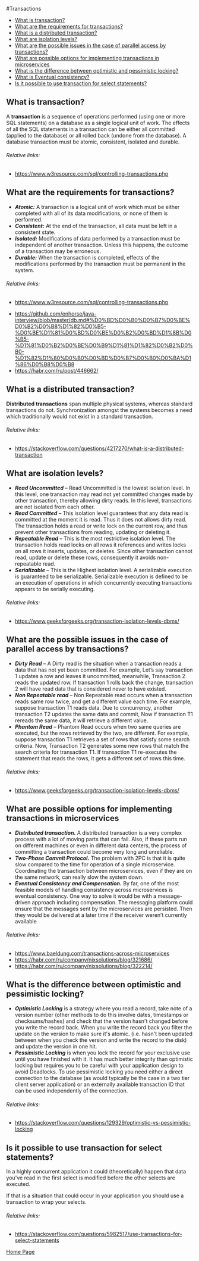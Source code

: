 #Transactions
- [What is transaction?](#what-is-transaction)
- [What are the requirements for transactions?](#what-are-the-requirements-for-transactions)
- [What is a distributed transaction?](#what-is-a-distributed-transaction)
- [What are isolation levels?](#what-are-isolation-levels)
- [What are the possible issues in the case of parallel access by transactions?](#what-are-the-possible-issues-in-the-case-of-parallel-access-by-transactions)
- [What are possible options for implementing transactions in microservices](#what-are-possible-options-for-implementing-transactions-in-microservices)
- [What is the difference between optimistic and pessimistic locking?](#what-is-the-difference-between-optimistic-and-pessimistic-locking)
- [What is Eventual consistency?](#what-is-eventual-consistency)
- [Is it possible to use transaction for select statements?](#is-it-possible-to-use-transaction-for-select-statements)

## What is transaction?
A **transaction** is a sequence of operations performed (using one or more SQL statements) on a database as a single logical unit of work. The effects of all the SQL statements in a transaction can be either all committed (applied to the database) or all rolled back (undone from the database). A database transaction must be atomic, consistent, isolated and durable.
###### Relative links:
+ https://www.w3resource.com/sql/controlling-transactions.php

## What are the requirements for transactions?
- ***Atomic:*** A transaction is a logical unit of work which must be either completed with all of its data modifications, or none of them is performed.
- ***Consistent:*** At the end of the transaction, all data must be left in a consistent state.
- ***Isolated:*** Modifications of data performed by a transaction must be independent of another transaction. Unless this happens, the outcome of a transaction may be erroneous.
- ***Durable:*** When the transaction is completed, effects of the modifications performed by the transaction must be permanent in the system.
###### Relative links:
- https://www.w3resource.com/sql/controlling-transactions.php
+ https://github.com/enhorse/java-interview/blob/master/db.md#%D0%BD%D0%B0%D0%B7%D0%BE%D0%B2%D0%B8%D1%82%D0%B5-%D0%BE%D1%81%D0%BD%D0%BE%D0%B2%D0%BD%D1%8B%D0%B5-%D1%81%D0%B2%D0%BE%D0%B9%D1%81%D1%82%D0%B2%D0%B0-%D1%82%D1%80%D0%B0%D0%BD%D0%B7%D0%B0%D0%BA%D1%86%D0%B8%D0%B8
+ https://habr.com/ru/post/446662/

## What is a distributed transaction?
**Distributed transactions** span multiple physical systems, whereas standard transactions do not. Synchronization amongst the systems becomes a need which traditionally would not exist in a standard transaction.
###### Relative links:
- https://stackoverflow.com/questions/4217270/what-is-a-distributed-transaction

## What are isolation levels?
- ***Read Uncommitted*** – Read Uncommitted is the lowest isolation level. In this level, one transaction may read not yet committed changes made by other transaction, thereby allowing dirty reads. In this level, transactions are not isolated from each other.
- ***Read Committed*** – This isolation level guarantees that any data read is committed at the moment it is read. Thus it does not allows dirty read. The transaction holds a read or write lock on the current row, and thus prevent other transactions from reading, updating or deleting it.
- ***Repeatable Read*** – This is the most restrictive isolation level. The transaction holds read locks on all rows it references and writes locks on all rows it inserts, updates, or deletes. Since other transaction cannot read, update or delete these rows, consequently it avoids non-repeatable read.
- ***Serializable*** – This is the Highest isolation level. A serializable execution is guaranteed to be serializable. Serializable execution is defined to be an execution of operations in which concurrently executing transactions appears to be serially executing.
###### Relative links:
+ https://www.geeksforgeeks.org/transaction-isolation-levels-dbms/

## What are the possible issues in the case of parallel access by transactions?
- ***Dirty Read*** – A Dirty read is the situation when a transaction reads a data that has not yet been committed. For example, Let’s say transaction 1 updates a row and leaves it uncommitted, meanwhile, Transaction 2 reads the updated row. If transaction 1 rolls back the change, transaction 2 will have read data that is considered never to have existed.
- ***Non Repeatable read*** – Non Repeatable read occurs when a transaction reads same row twice, and get a different value each time. For example, suppose transaction T1 reads data. Due to concurrency, another transaction T2 updates the same data and commit, Now if transaction T1 rereads the same data, it will retrieve a different value.
- ***Phantom Read*** – Phantom Read occurs when two same queries are executed, but the rows retrieved by the two, are different. For example, suppose transaction T1 retrieves a set of rows that satisfy some search criteria. Now, Transaction T2 generates some new rows that match the search criteria for transaction T1. If transaction T1 re-executes the statement that reads the rows, it gets a different set of rows this time.
###### Relative links:
+ https://www.geeksforgeeks.org/transaction-isolation-levels-dbms/

## What are possible options for implementing transactions in microservices
- ***Distributed transaction.*** A distributed transaction is a very complex process with a lot of moving parts that can fail. Also, if these parts run on different machines or even in different data centers, the process of committing a transaction could become very long and unreliable.
- ***Two-Phase Commit Protocol.*** The problem with 2PC is that it is quite slow compared to the time for operation of a single microservice. Coordinating the transaction between microservices, even if they are on the same network, can really slow the system down.
- ***Eventual Consistency and Compensation.*** By far, one of the most feasible models of handling consistency across microservices is eventual consistency. One way to solve it would be with a message-driven approach including compensation. The messaging platform could ensure that the messages sent by the microservices are persisted. Then they would be delivered at a later time if the receiver weren’t currently available
###### Relative links:
+ https://www.baeldung.com/transactions-across-microservices
+ https://habr.com/ru/company/nixsolutions/blog/321686/
+ https://habr.com/ru/company/nixsolutions/blog/322214/

## What is the difference between optimistic and pessimistic locking?
+ ***Optimistic Locking*** is a strategy where you read a record, take note of a version number (other methods to do this involve dates, timestamps or checksums/hashes) and check that the version hasn't changed before you write the record back. When you write the record back you filter the update on the version to make sure it's atomic. (i.e. hasn't been updated between when you check the version and write the record to the disk) and update the version in one hit.
+ ***Pessimistic Locking*** is when you lock the record for your exclusive use until you have finished with it. It has much better integrity than optimistic locking but requires you to be careful with your application design to avoid Deadlocks. To use pessimistic locking you need either a direct connection to the database (as would typically be the case in a two tier client server application) or an externally available transaction ID that can be used independently of the connection.
###### Relative links:
+ https://stackoverflow.com/questions/129329/optimistic-vs-pessimistic-locking

## Is it possible to use transaction for select statements?
In a highly concurrent application it could (theoretically) happen that data you've read in the first select is modified before the other selects are executed.

If that is a situation that could occur in your application you should use a transaction to wrap your selects.
###### Relative links:
+ https://stackoverflow.com/questions/5982517/use-transactions-for-select-statements

[Home Page](README.md)
